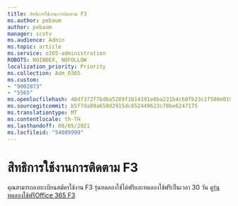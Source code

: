```yaml
---
title: สิทธิการใช้งานการติดตาม F3
ms.author: pebaum
author: pebaum
manager: scotv
ms.audience: Admin
ms.topic: article
ms.service: o365-administration
ROBOTS: NOINDEX, NOFOLLOW
localization_priority: Priority
ms.collection: Adm_O365
ms.custom:
- "9002873"
- "5565"
ms.openlocfilehash: 48df372f7bd6a5289f1b14191e8ba221b4c68fb23c1f500e0191e2ddda3c4114
ms.sourcegitcommit: b5f7da89a650d2915dc652449623c78be6247175
ms.translationtype: MT
ms.contentlocale: th-TH
ms.lasthandoff: 08/05/2021
ms.locfileid: "54089999"
---
```

# <a name="f3-trail-license"></a>สิทธิการใช้งานการติดตาม F3

คุณสามารถลงทะเบียนสมัครใช้งาน F3 รุ่นทดลองใช้ได้ฟรีและทดลองใช้ฟรีเป็นเวลา 30 วัน ดู[รุ่นทดลองใช้ฟรีOffice 365 F3](https://go.microsoft.com/fwlink/p/?LinkID=848845&clcid=0x409&culture=en-us&country=US)
